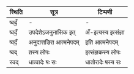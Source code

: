 | स्थिति | सूत्र | टिप्पणी |
| ----- | ------- | ------ |
| ष्वदँ॒ | - | - |
| ष्वदँ॒ | उपदेशेऽजनुनासिक इत् | अँ-इत्यस्य इत्संज्ञा |
| ष्वदँ॒ | अनुदात्तङित आत्मनेपदम् | इति आत्मनेपदम् |
| ष्वद् | तस्य लोपः | इत्संज्ञकस्य लोपः |
| स्वद् | धात्वादेः षः सः | धातोरादेः षस्य सः |
